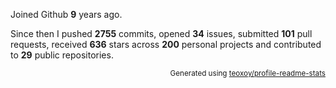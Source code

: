 Joined Github **9** years ago.

Since then I pushed **2755** commits, opened **34** issues, submitted **101** pull requests, received **636** stars across **200** personal projects and contributed to **29** public repositories.

<p align="right"><sub>Generated using <a href="https://github.com/marketplace/actions/profile-readme-stats">teoxoy/profile-readme-stats</a></sub></p>
